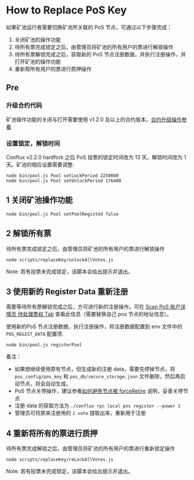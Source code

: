 # How to Replace PoS Key

如果矿池运行者需要切换矿池所关联的 PoS 节点，可通过以下步骤完成：

1. 关闭矿池的操作功能
2. 待所有票完成锁定之后，由管理员将矿池的所有用户的票进行解锁操作
3. 待所有票解锁完成之后，获取新的 PoS 节点注册数据，并执行注册操作，并打开矿池的操作功能
4. 重新帮所有用户的票进行质押操作

## Pre

### 升级合约代码

矿池操作功能的关闭与打开需要使用 v1.2.0 及以上的合约版本，[合约升级操作参看](./HowToUpgradeContract.md)

### 设置锁定，解锁时间

Conflux v2.2.0 hardfork 之后 PoS 投票的锁定时间改为 13 天，解锁时间改为 1 天。矿池的相应设置需要调整:

```shell
node bin/pool.js Pool setLockPeriod 2250000
node bin/pool.js Pool setUnlockPeriod 176400
```

## 1 关闭矿池操作功能

```shell
node bin/pool.js Pool setPoolRegisted false
```

## 2 解锁所有票

待所有票完成锁定之后，由管理员将矿池的所有用户的票进行解锁操作

```shell
node scripts/replaceKey/unlockAllVotes.js
```

Note: 若有投票未完成锁定，该脚本会给出提示并退出。

## 3 使用新的 Register Data 重新注册

需要等待所有票解锁完成之后，方可进行新的注册操作。可在 [Scan PoS 账户详情页 待处理票权 Tab](https://confluxscan.net/pos/accounts/0x947c684e270131a1aab8711d2e321fc0e909318d885cfe69d4fc0158aded22d0?tab=right-status) 查看此信息（需要替换自己 pos 节点的地址信息）。


使用新的PoS 节点注册数据，执行注册操作，将注册数据配置到 env 文件中的 `POS_REGIST_DATA` 配置项.

```shell
node bin/pool.js registerPool
```

备注：

* 如果想继续使用原有节点，但生成新的注册 data，需要先停掉节点，将 `pos_config/pos_key` 和 `pos_db/secure_storage.json` 文件删除，然后再启动节点，将会自动生成。
* PoS 节点关停操作，建议参看[如何避免节点被 forceRetire](./PoolForceRetired.md) 说明，妥善关停节点
* 注册 data 的获取方法为 `./conflux rpc local pos register --power 1`
* 管理员可将原来注册用的 `1 vote` 提取出来，重新用于注册

## 4 重新将所有的票进行质押

待所有票完成解锁之后，由管理员将矿池的所有用户的票进行重新锁定操作

```shell
node scripts/replaceKey/reLockAllVotes.js
```

Note: 若有投票未完成锁定，该脚本会给出提示并退出。
